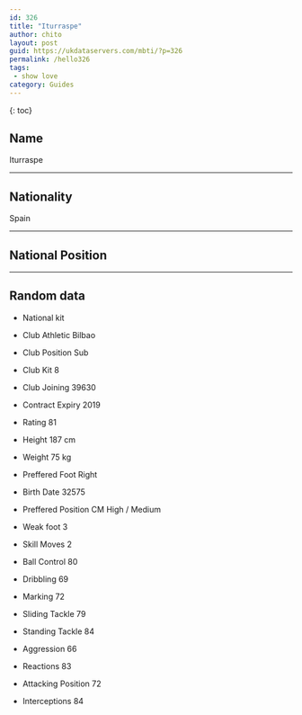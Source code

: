 ```yaml
---
id: 326
title: "Iturraspe"
author: chito
layout: post
guid: https://ukdataservers.com/mbti/?p=326
permalink: /hello326
tags:
 - show love
category: Guides
---
```

{: toc}

## Name 
Iturraspe 

* * *

## Nationality 
Spain 

* * *

## National Position 

* * *

## Random data 

 * National kit 
 * Club 
Athletic Bilbao 

 * Club Position 
Sub 

 * Club Kit 
8 

 * Club Joining 
39630 

 * Contract Expiry 
2019 

 * Rating 
81 

 * Height 
187 cm 

 * Weight 
75 kg 

 * Preffered Foot 
Right 

 * Birth Date 
32575 

 * Preffered Position 
CM High / Medium 

 * Weak foot 
3 

 * Skill Moves 
2 

 * Ball Control 
80 

 * Dribbling 
69 

 * Marking 
72 

 * Sliding Tackle 
79 

 * Standing Tackle 
84 

 * Aggression 
66 

 * Reactions 
83 

 * Attacking Position 
72 

 * Interceptions 
84